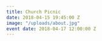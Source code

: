 ```yaml
---
title: Church Picnic
date: 2018-04-15 19:45:00 Z
image: "/uploads/about.jpg"
event date: 2018-04-17 12:00:00 Z
---
```


